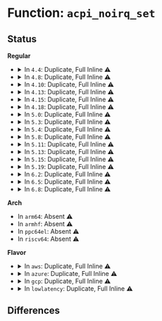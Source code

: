 # Function: <code>acpi_noirq_set</code>

## Status
<b>Regular</b>
<ul>
<li>
<details>
<summary>In <code>4.4</code>: Duplicate, Full Inline ⚠️</summary>

**Collision:** Static Duplication

**Inline:** Full

**Transformation:** False

**Instances:**

```
In arch/x86/kernel/acpi/boot.c (ffffffff81f6de30)
Location: arch/x86/include/asm/acpi.h:68
Inline: True
Inline callers:
  - arch/x86/kernel/acpi/boot.c:parse_pci
```
```
In arch/x86/pci/common.c (ffffffff81fba0b4)
Location: arch/x86/include/asm/acpi.h:68
Inline: True
Inline callers:
  - arch/x86/pci/common.c:pcibios_setup
```
</details>
</li>
<li>
<details>
<summary>In <code>4.8</code>: Duplicate, Full Inline ⚠️</summary>

**Collision:** Static Duplication

**Inline:** Full

**Transformation:** False

**Instances:**

```
In arch/x86/kernel/acpi/boot.c (ffffffff81f96282)
Location: arch/x86/include/asm/acpi.h:68
Inline: True
Inline callers:
  - arch/x86/kernel/acpi/boot.c:parse_pci
```
```
In arch/x86/pci/common.c (ffffffff81fe7cab)
Location: arch/x86/include/asm/acpi.h:68
Inline: True
Inline callers:
  - arch/x86/pci/common.c:pcibios_setup
```
</details>
</li>
<li>
<details>
<summary>In <code>4.10</code>: Duplicate, Full Inline ⚠️</summary>

**Collision:** Static Duplication

**Inline:** Full

**Transformation:** False

**Instances:**

```
In arch/x86/kernel/acpi/boot.c (ffffffff81fd18af)
Location: arch/x86/include/asm/acpi.h:68
Inline: True
Inline callers:
  - arch/x86/kernel/acpi/boot.c:parse_pci
```
```
In arch/x86/pci/common.c (ffffffff820264e6)
Location: arch/x86/include/asm/acpi.h:68
Inline: True
Inline callers:
  - arch/x86/pci/common.c:pcibios_setup
```
</details>
</li>
<li>
<details>
<summary>In <code>4.13</code>: Duplicate, Full Inline ⚠️</summary>

**Collision:** Static Duplication

**Inline:** Full

**Transformation:** False

**Instances:**

```
In arch/x86/kernel/acpi/boot.c (ffffffff820b235f)
Location: arch/x86/include/asm/acpi.h:70
Inline: True
Inline callers:
  - arch/x86/kernel/acpi/boot.c:parse_pci
```
```
In arch/x86/pci/common.c (ffffffff82109a36)
Location: arch/x86/include/asm/acpi.h:70
Inline: True
Inline callers:
  - arch/x86/pci/common.c:pcibios_setup
```
</details>
</li>
<li>
<details>
<summary>In <code>4.15</code>: Duplicate, Full Inline ⚠️</summary>

**Collision:** Static Duplication

**Inline:** Full

**Transformation:** False

**Instances:**

```
In arch/x86/kernel/acpi/boot.c (ffffffff826b8b93)
Location: arch/x86/include/asm/acpi.h:70
Inline: True
Inline callers:
  - arch/x86/kernel/acpi/boot.c:parse_pci
```
```
In arch/x86/pci/common.c (ffffffff8271339d)
Location: arch/x86/include/asm/acpi.h:70
Inline: True
Inline callers:
  - arch/x86/pci/common.c:pcibios_setup
```
</details>
</li>
<li>
<details>
<summary>In <code>4.18</code>: Duplicate, Full Inline ⚠️</summary>

**Collision:** Static Duplication

**Inline:** Full

**Transformation:** False

**Instances:**

```
In arch/x86/kernel/acpi/boot.c (ffffffff826e2bf2)
Location: arch/x86/include/asm/acpi.h:71
Inline: True
Inline callers:
  - arch/x86/kernel/acpi/boot.c:parse_pci
  - arch/x86/kernel/acpi/boot.c:parse_acpi
  - arch/x86/kernel/acpi/boot.c:disable_acpi_pci
  - arch/x86/kernel/acpi/boot.c:disable_acpi_irq
```
```
In arch/x86/pci/xen.c (ffffffff8273c657)
Location: arch/x86/include/asm/acpi.h:71
Inline: True
Inline callers:
  - arch/x86/pci/xen.c:pci_xen_init
```
```
In arch/x86/pci/common.c (ffffffff8273d609)
Location: arch/x86/include/asm/acpi.h:71
Inline: True
Inline callers:
  - arch/x86/pci/common.c:pcibios_setup
```
</details>
</li>
<li>
<details>
<summary>In <code>5.0</code>: Duplicate, Full Inline ⚠️</summary>

**Collision:** Static Duplication

**Inline:** Full

**Transformation:** False

**Instances:**

```
In arch/x86/kernel/acpi/boot.c (ffffffff8289943e)
Location: arch/x86/include/asm/acpi.h:71
Inline: True
Inline callers:
  - arch/x86/kernel/acpi/boot.c:parse_pci
  - arch/x86/kernel/acpi/boot.c:parse_acpi
  - arch/x86/kernel/acpi/boot.c:disable_acpi_pci
  - arch/x86/kernel/acpi/boot.c:disable_acpi_irq
```
```
In arch/x86/pci/xen.c (ffffffff828f6672)
Location: arch/x86/include/asm/acpi.h:71
Inline: True
Inline callers:
  - arch/x86/pci/xen.c:pci_xen_init
```
```
In arch/x86/pci/common.c (ffffffff828f7624)
Location: arch/x86/include/asm/acpi.h:71
Inline: True
Inline callers:
  - arch/x86/pci/common.c:pcibios_setup
```
</details>
</li>
<li>
<details>
<summary>In <code>5.3</code>: Duplicate, Full Inline ⚠️</summary>

**Collision:** Static Duplication

**Inline:** Full

**Transformation:** False

**Instances:**

```
In arch/x86/kernel/acpi/boot.c (ffffffff828b111e)
Location: arch/x86/include/asm/acpi.h:54
Inline: True
Inline callers:
  - arch/x86/kernel/acpi/boot.c:parse_pci
  - arch/x86/kernel/acpi/boot.c:parse_acpi
  - arch/x86/kernel/acpi/boot.c:disable_acpi_pci
  - arch/x86/kernel/acpi/boot.c:disable_acpi_irq
```
```
In arch/x86/pci/xen.c (ffffffff829120b2)
Location: arch/x86/include/asm/acpi.h:54
Inline: True
Inline callers:
  - arch/x86/pci/xen.c:pci_xen_init
```
```
In arch/x86/pci/common.c (ffffffff82913060)
Location: arch/x86/include/asm/acpi.h:54
Inline: True
Inline callers:
  - arch/x86/pci/common.c:pcibios_setup
```
</details>
</li>
<li>
<details>
<summary>In <code>5.4</code>: Duplicate, Full Inline ⚠️</summary>

**Collision:** Static Duplication

**Inline:** Full

**Transformation:** False

**Instances:**

```
In arch/x86/kernel/acpi/boot.c (ffffffff828b456d)
Location: arch/x86/include/asm/acpi.h:54
Inline: True
Inline callers:
  - arch/x86/kernel/acpi/boot.c:parse_pci
  - arch/x86/kernel/acpi/boot.c:parse_acpi
  - arch/x86/kernel/acpi/boot.c:disable_acpi_pci
  - arch/x86/kernel/acpi/boot.c:disable_acpi_irq
```
```
In arch/x86/pci/xen.c (ffffffff8291be4b)
Location: arch/x86/include/asm/acpi.h:54
Inline: True
Inline callers:
  - arch/x86/pci/xen.c:pci_xen_init
```
```
In arch/x86/pci/common.c (ffffffff8291cdf5)
Location: arch/x86/include/asm/acpi.h:54
Inline: True
Inline callers:
  - arch/x86/pci/common.c:pcibios_setup
```
</details>
</li>
<li>
<details>
<summary>In <code>5.8</code>: Duplicate, Full Inline ⚠️</summary>

**Collision:** Static Duplication

**Inline:** Full

**Transformation:** False

**Instances:**

```
In arch/x86/kernel/acpi/boot.c (ffffffff82cd9954)
Location: arch/x86/include/asm/acpi.h:53
Inline: True
Inline callers:
  - arch/x86/kernel/acpi/boot.c:parse_pci
  - arch/x86/kernel/acpi/boot.c:parse_acpi
  - arch/x86/kernel/acpi/boot.c:disable_acpi_pci
  - arch/x86/kernel/acpi/boot.c:disable_acpi_irq
```
```
In arch/x86/pci/xen.c (ffffffff82d31bab)
Location: arch/x86/include/asm/acpi.h:53
Inline: True
Inline callers:
  - arch/x86/pci/xen.c:pci_xen_init
```
```
In arch/x86/pci/common.c (ffffffff82d32b66)
Location: arch/x86/include/asm/acpi.h:53
Inline: True
Inline callers:
  - arch/x86/pci/common.c:pcibios_setup
```
</details>
</li>
<li>
<details>
<summary>In <code>5.11</code>: Duplicate, Full Inline ⚠️</summary>

**Collision:** Static Duplication

**Inline:** Full

**Transformation:** False

**Instances:**

```
In arch/x86/kernel/acpi/boot.c (ffffffff82fc5ea9)
Location: arch/x86/include/asm/acpi.h:53
Inline: True
Inline callers:
  - arch/x86/kernel/acpi/boot.c:parse_pci
  - arch/x86/kernel/acpi/boot.c:parse_acpi
  - arch/x86/kernel/acpi/boot.c:disable_acpi_pci
  - arch/x86/kernel/acpi/boot.c:disable_acpi_irq
```
```
In arch/x86/pci/xen.c (ffffffff83020be3)
Location: arch/x86/include/asm/acpi.h:53
Inline: True
Inline callers:
  - arch/x86/pci/xen.c:pci_xen_init
```
```
In arch/x86/pci/common.c (ffffffff83021b55)
Location: arch/x86/include/asm/acpi.h:53
Inline: True
Inline callers:
  - arch/x86/pci/common.c:pcibios_setup
```
</details>
</li>
<li>
<details>
<summary>In <code>5.13</code>: Duplicate, Full Inline ⚠️</summary>

**Collision:** Static Duplication

**Inline:** Full

**Transformation:** False

**Instances:**

```
In arch/x86/kernel/acpi/boot.c (ffffffff831d05ca)
Location: arch/x86/include/asm/acpi.h:53
Inline: True
Inline callers:
  - arch/x86/kernel/acpi/boot.c:parse_pci
  - arch/x86/kernel/acpi/boot.c:parse_acpi
  - arch/x86/kernel/acpi/boot.c:disable_acpi_pci
  - arch/x86/kernel/acpi/boot.c:disable_acpi_irq
```
```
In arch/x86/pci/xen.c (ffffffff8322bdb1)
Location: arch/x86/include/asm/acpi.h:53
Inline: True
Inline callers:
  - arch/x86/pci/xen.c:pci_xen_init
```
```
In arch/x86/pci/common.c (ffffffff8322cd12)
Location: arch/x86/include/asm/acpi.h:53
Inline: True
Inline callers:
  - arch/x86/pci/common.c:pcibios_setup
```
</details>
</li>
<li>
<details>
<summary>In <code>5.15</code>: Duplicate, Full Inline ⚠️</summary>

**Collision:** Static Duplication

**Inline:** Full

**Transformation:** False

**Instances:**

```
In arch/x86/kernel/acpi/boot.c (ffffffff832b296b)
Location: arch/x86/include/asm/acpi.h:53
Inline: True
Inline callers:
  - arch/x86/kernel/acpi/boot.c:parse_pci
  - arch/x86/kernel/acpi/boot.c:parse_acpi
  - arch/x86/kernel/acpi/boot.c:disable_acpi_pci
  - arch/x86/kernel/acpi/boot.c:disable_acpi_irq
```
```
In arch/x86/pci/xen.c (ffffffff833165d6)
Location: arch/x86/include/asm/acpi.h:53
Inline: True
Inline callers:
  - arch/x86/pci/xen.c:pci_xen_init
```
```
In arch/x86/pci/common.c (ffffffff83317690)
Location: arch/x86/include/asm/acpi.h:53
Inline: True
Inline callers:
  - arch/x86/pci/common.c:pcibios_setup
```
</details>
</li>
<li>
<details>
<summary>In <code>5.19</code>: Duplicate, Full Inline ⚠️</summary>

**Collision:** Static Duplication

**Inline:** Full

**Transformation:** False

**Instances:**

```
In arch/x86/kernel/acpi/boot.c (ffffffff83463f9a)
Location: arch/x86/include/asm/acpi.h:53
Inline: True
Inline callers:
  - arch/x86/kernel/acpi/boot.c:parse_pci
  - arch/x86/kernel/acpi/boot.c:parse_acpi
  - arch/x86/kernel/acpi/boot.c:disable_acpi_pci
  - arch/x86/kernel/acpi/boot.c:disable_acpi_irq
```
```
In arch/x86/pci/xen.c (ffffffff834d0f73)
Location: arch/x86/include/asm/acpi.h:53
Inline: True
Inline callers:
  - arch/x86/pci/xen.c:pci_xen_init
```
```
In arch/x86/pci/common.c (ffffffff834d23b2)
Location: arch/x86/include/asm/acpi.h:53
Inline: True
Inline callers:
  - arch/x86/pci/common.c:pcibios_setup
```
</details>
</li>
<li>
<details>
<summary>In <code>6.2</code>: Duplicate, Full Inline ⚠️</summary>

**Collision:** Static Duplication

**Inline:** Full

**Transformation:** False

**Instances:**

```
In arch/x86/kernel/acpi/boot.c (ffffffff83e86c98)
Location: arch/x86/include/asm/acpi.h:54
Inline: True
Inline callers:
  - arch/x86/kernel/acpi/boot.c:parse_pci
  - arch/x86/kernel/acpi/boot.c:parse_acpi
  - arch/x86/kernel/acpi/boot.c:disable_acpi_pci
  - arch/x86/kernel/acpi/boot.c:disable_acpi_irq
```
```
In arch/x86/pci/xen.c (ffffffff83f15132)
Location: arch/x86/include/asm/acpi.h:54
Inline: True
Inline callers:
  - arch/x86/pci/xen.c:pci_xen_init
```
```
In arch/x86/pci/common.c (ffffffff83f16e5d)
Location: arch/x86/include/asm/acpi.h:54
Inline: True
Inline callers:
  - arch/x86/pci/common.c:pcibios_setup
```
</details>
</li>
<li>
<details>
<summary>In <code>6.5</code>: Duplicate, Full Inline ⚠️</summary>

**Collision:** Static Duplication

**Inline:** Full

**Transformation:** False

**Instances:**

```
In arch/x86/kernel/acpi/boot.c (ffffffff836aa238)
Location: arch/x86/include/asm/acpi.h:56
Inline: True
Inline callers:
  - arch/x86/kernel/acpi/boot.c:parse_pci
  - arch/x86/kernel/acpi/boot.c:parse_acpi
  - arch/x86/kernel/acpi/boot.c:disable_acpi_pci
  - arch/x86/kernel/acpi/boot.c:disable_acpi_irq
```
```
In arch/x86/pci/xen.c (ffffffff8373b8b2)
Location: arch/x86/include/asm/acpi.h:56
Inline: True
Inline callers:
  - arch/x86/pci/xen.c:pci_xen_init
```
```
In arch/x86/pci/common.c (ffffffff8373d58d)
Location: arch/x86/include/asm/acpi.h:56
Inline: True
Inline callers:
  - arch/x86/pci/common.c:pcibios_setup
```
</details>
</li>
<li>
<details>
<summary>In <code>6.8</code>: Duplicate, Full Inline ⚠️</summary>

**Collision:** Static Duplication

**Inline:** Full

**Transformation:** False

**Instances:**

```
In arch/x86/kernel/acpi/boot.c (ffffffff838da9d8)
Location: arch/x86/include/asm/acpi.h:59
Inline: True
Inline callers:
  - arch/x86/kernel/acpi/boot.c:parse_pci
  - arch/x86/kernel/acpi/boot.c:parse_acpi
  - arch/x86/kernel/acpi/boot.c:disable_acpi_pci
  - arch/x86/kernel/acpi/boot.c:disable_acpi_irq
```
```
In arch/x86/pci/xen.c (ffffffff83970252)
Location: arch/x86/include/asm/acpi.h:59
Inline: True
Inline callers:
  - arch/x86/pci/xen.c:pci_xen_init
```
```
In arch/x86/pci/common.c (ffffffff83971f7d)
Location: arch/x86/include/asm/acpi.h:59
Inline: True
Inline callers:
  - arch/x86/pci/common.c:pcibios_setup
```
</details>
</li>
</ul>
<b>Arch</b>
<ul>
<li>
In <code>arm64</code>: Absent ⚠️
</li>
<li>
In <code>armhf</code>: Absent ⚠️
</li>
<li>
In <code>ppc64el</code>: Absent ⚠️
</li>
<li>
In <code>riscv64</code>: Absent ⚠️
</li>
</ul>
<b>Flavor</b>
<ul>
<li>
<details>
<summary>In <code>aws</code>: Duplicate, Full Inline ⚠️</summary>

**Collision:** Static Duplication

**Inline:** Full

**Transformation:** False

**Instances:**

```
In arch/x86/kernel/acpi/boot.c (ffffffff828a258c)
Location: arch/x86/include/asm/acpi.h:54
Inline: True
Inline callers:
  - arch/x86/kernel/acpi/boot.c:parse_pci
  - arch/x86/kernel/acpi/boot.c:parse_acpi
  - arch/x86/kernel/acpi/boot.c:disable_acpi_pci
  - arch/x86/kernel/acpi/boot.c:disable_acpi_irq
```
```
In arch/x86/pci/xen.c (ffffffff82900b4f)
Location: arch/x86/include/asm/acpi.h:54
Inline: True
Inline callers:
  - arch/x86/pci/xen.c:pci_xen_init
```
```
In arch/x86/pci/common.c (ffffffff82901af9)
Location: arch/x86/include/asm/acpi.h:54
Inline: True
Inline callers:
  - arch/x86/pci/common.c:pcibios_setup
```
</details>
</li>
<li>
<details>
<summary>In <code>azure</code>: Duplicate, Full Inline ⚠️</summary>

**Collision:** Static Duplication

**Inline:** Full

**Transformation:** False

**Instances:**

```
In arch/x86/kernel/acpi/boot.c (ffffffff8289a6ce)
Location: arch/x86/include/asm/acpi.h:54
Inline: True
Inline callers:
  - arch/x86/kernel/acpi/boot.c:parse_pci
  - arch/x86/kernel/acpi/boot.c:parse_acpi
  - arch/x86/kernel/acpi/boot.c:disable_acpi_pci
  - arch/x86/kernel/acpi/boot.c:disable_acpi_irq
```
```
In arch/x86/pci/common.c (ffffffff828f9e46)
Location: arch/x86/include/asm/acpi.h:54
Inline: True
Inline callers:
  - arch/x86/pci/common.c:pcibios_setup
```
</details>
</li>
<li>
<details>
<summary>In <code>gcp</code>: Duplicate, Full Inline ⚠️</summary>

**Collision:** Static Duplication

**Inline:** Full

**Transformation:** False

**Instances:**

```
In arch/x86/kernel/acpi/boot.c (ffffffff828b5489)
Location: arch/x86/include/asm/acpi.h:54
Inline: True
Inline callers:
  - arch/x86/kernel/acpi/boot.c:parse_pci
  - arch/x86/kernel/acpi/boot.c:parse_acpi
  - arch/x86/kernel/acpi/boot.c:disable_acpi_pci
  - arch/x86/kernel/acpi/boot.c:disable_acpi_irq
```
```
In arch/x86/pci/xen.c (ffffffff82916156)
Location: arch/x86/include/asm/acpi.h:54
Inline: True
Inline callers:
  - arch/x86/pci/xen.c:pci_xen_init
```
```
In arch/x86/pci/common.c (ffffffff82917100)
Location: arch/x86/include/asm/acpi.h:54
Inline: True
Inline callers:
  - arch/x86/pci/common.c:pcibios_setup
```
</details>
</li>
<li>
<details>
<summary>In <code>lowlatency</code>: Duplicate, Full Inline ⚠️</summary>

**Collision:** Static Duplication

**Inline:** Full

**Transformation:** False

**Instances:**

```
In arch/x86/kernel/acpi/boot.c (ffffffff828b5570)
Location: arch/x86/include/asm/acpi.h:54
Inline: True
Inline callers:
  - arch/x86/kernel/acpi/boot.c:parse_pci
  - arch/x86/kernel/acpi/boot.c:parse_acpi
  - arch/x86/kernel/acpi/boot.c:disable_acpi_pci
  - arch/x86/kernel/acpi/boot.c:disable_acpi_irq
```
```
In arch/x86/pci/xen.c (ffffffff8291cead)
Location: arch/x86/include/asm/acpi.h:54
Inline: True
Inline callers:
  - arch/x86/pci/xen.c:pci_xen_init
```
```
In arch/x86/pci/common.c (ffffffff8291de57)
Location: arch/x86/include/asm/acpi.h:54
Inline: True
Inline callers:
  - arch/x86/pci/common.c:pcibios_setup
```
</details>
</li>
</ul>

## Differences
